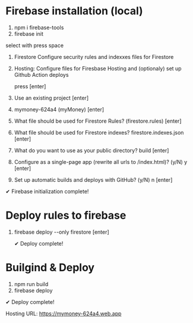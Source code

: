 # Firebase installation (local)

1) npm i firebase-tools
2) firebase init

select with press space 
1) Firestore Configure security rules and indexxes files for Firestore

2) Hosting: Configure files for Firesbase Hosting and (optionaly) set up Github Action deploys
   
   press [enter]
  
  1) Use an existing project [enter]
  2) mymoney-624a4 (myMoney) [enter]
  3)  What file should be used for Firestore Rules? (firestore.rules) [enter]
  4)   What file should be used for Firestore indexes? firestore.indexes.json [enter]
  5)  What do you want to use as your public directory? build [enter] 
  6)  Configure as a single-page app (rewrite all urls to /index.html)? (y/N) y [enter]
  7)   Set up automatic builds and deploys with GitHub? (y/N) n [enter]
   
   ✔  Firebase initialization complete!
   

   # Deploy rules to firebase

   1) firebase deploy --only firestore [enter]

      ✔  Deploy complete!
   
   # Builgind & Deploy

   1) npm run build
   2) firebase deploy
   
   ✔  Deploy complete!

Hosting URL: https://mymoney-624a4.web.app

